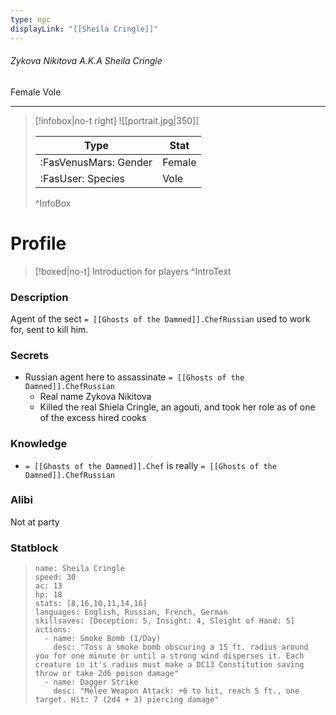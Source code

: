```yaml
---
type: npc
displayLink: "[[Sheila Cringle]]"
---
```


###### Zykova Nikitova A.K.A Sheila Cringle
<span class="sub2">Female Vole </span>
___

> [!infobox|no-t right]
> ![[portrait.jpg|350]]
>
> | Type | Stat |
> | ---- | ---- |
> | :FasVenusMars: Gender | Female |
> | :FasUser: Species | Vole |
>^InfoBox

# Profile

> [!boxed|no-t]
> Introduction for players
>^IntroText

### Description
Agent of the sect `= [[Ghosts of the Damned]].ChefRussian` used to work for, sent to kill him.

### Secrets
- Russian agent here to assassinate `= [[Ghosts of the Damned]].ChefRussian`
	- Real name Zykova Nikitova
	- Killed the real Shiela Cringle, an agouti, and took her role as of one of the excess hired cooks

### Knowledge
- `= [[Ghosts of the Damned]].Chef` is really `= [[Ghosts of the Damned]].ChefRussian`

### Alibi 
Not at party

### Statblock
>```statblock
> name: Sheila Cringle
> speed: 30
> ac: 13
> hp: 18
> stats: [8,16,10,11,14,16]
> languages: English, Russian, French, German
> skillsaves: [Deception: 5, Insight: 4, Sleight of Hand: 5]
> actions:
>   - name: Smoke Bomb (1/Day)
>     desc: "Toss a smoke bomb obscuring a 15 ft. radius around you for one minute or until a strong wind disperses it. Each creature in it's radius must make a DC13 Constitution saving throw or take 2d6 poison damage"
>   - name: Dagger Strike
>     desc: "Melee Weapon Attack: +6 to hit, reach 5 ft., one target. Hit: 7 (2d4 + 3) piercing damage"

